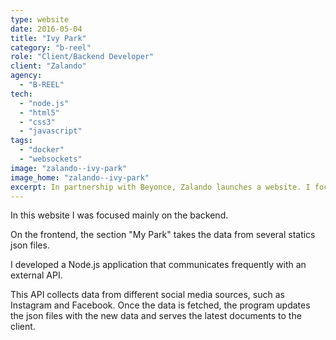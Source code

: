 ```yaml
---
type: website
date: 2016-05-04
title: "Ivy Park"
category: "b-reel"
role: "Client/Backend Developer"
client: "Zalando"
agency:
  - "B-REEL"
tech:
  - "node.js"
  - "html5"
  - "css3"
  - "javascript"
tags:
  - "docker"
  - "websockets"
image: "zalando--ivy-park"
image_home: "zalando--ivy-park"
excerpt: In partnership with Beyonce, Zalando launches a website. I focused on backend development, while the frontend includes a "My Park" section that retrieves data from JSON files. I used Node.js to create an application that communicates with an external API gathering data from Instagram, Facebook, and other platforms. The program updates the JSON files with the latest information, dynamically serving them to the client.
---
```


In this website I was focused mainly on the backend.

On the frontend, the section "My Park" takes the data from several statics json files.

I developed a Node.js application that communicates frequently with an external API.

This API collects data from different social media sources, such as Instagram and Facebook.
Once the data is fetched, the program updates the json files with the new data and serves the latest documents to the client.

